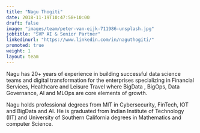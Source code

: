 ```yaml
---
title: "Nagu Thogiti"
date: 2018-11-19T10:47:58+10:00
draft: false
image: "images/team/peter-van-eijk-711986-unsplash.jpg"
jobtitle: "SVP AI & Senior Partner"
linkedinurl: "https://www.linkedin.com/in/naguthogiti/"
promoted: true
weight: 1
layout: team
---
```


Nagu has 20+ years of experience in building successful data science teams and digital transformation for the enterprises specializing in Financial Services, Healthcare and Leisure Travel where BigData , BigOps, Data Governance, AI and MLOps are core elements of growth.

Nagu holds professional degrees from MIT in Cybersecurity, FinTech, IOT and BigData and AI. He is graduated from Indian Institute of Technology (IIT) and University of Southern California degrees in Mathematics and computer Science. 
